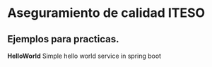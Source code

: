 # Aseguramiento de calidad ITESO
## Ejemplos para practicas. 

**HelloWorld** Simple hello world service in spring boot 
